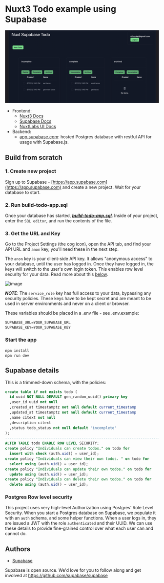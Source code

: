 # Nuxt3 Todo example using Supabase
![nuxt3-supabase-todo](docs/nuxt3-supabase-todo.png)

- Frontend:
  - [Nuxt3 Docs](https://nuxt.com/docs)
  - [Supabase Docs](https://supabase.com/docs)
  - [NuxtLabs UI Docs](https://ui.nuxtlabs.com/getting-started)
- Backend:
  - [app.supabase.com](https://app.supabase.com/): hosted Postgres database with restful API for usage with Supabase.js.

## Build from scratch

### 1. Create new project

Sign up to Supabase - [https://app.supabase.com](https://app.supabase.com) and create a new project. Wait for your database to start.

### 2. Run build-todo-app.sql
Once your database has started, [***build-todo-app.sql***](./sql-scripts/build-todo-app.sql). Inside of your project, enter the `SQL editor`, and run the contents of the file.

### 3. Get the URL and Key

Go to the Project Settings (the cog icon), open the API tab, and find your API URL and `anon` key, you'll need these in the next step.

The `anon` key is your client-side API key. It allows "anonymous access" to your database, until the user has logged in. Once they have logged in, the keys will switch to the user's own login token. This enables row level security for your data. Read more about this [below](#postgres-row-level-security).

![image](https://user-images.githubusercontent.com/10214025/88916245-528c2680-d298-11ea-8a71-708f93e1ce4f.png)

**_NOTE_**: The `service_role` key has full access to your data, bypassing any security policies. These keys have to be kept secret and are meant to be used in server environments and never on a client or browser.

These variables should be placed in a .env file - see .env.example:
```
SUPABASE_URL=YOUR_SUPABASE_URL
SUPABASE_KEY=YOUR_SUPABASE_KEY
```

### Start the app

```
npm install
npm run dev
```

## Supabase details
This is a trimmed-down schema, with the policies:

```sql
create table if not exists todo (
  id uuid NOT NULL DEFAULT gen_random_uuid() primary key
  ,user_id uuid not null
  ,created_at timestamptz not null default current_timestamp
  ,updated_at timestamptz not null default current_timestamp
  ,name citext not null
  ,description citext
  ,status todo_status not null default 'incomplete'
);  
----------------------------------------------------------------------------------------------
ALTER TABLE todo ENABLE ROW LEVEL SECURITY;
create policy "Individuals can create todos." on todo for
  insert with check (auth.uid() = user_id);
create policy "Individuals can view their own todos. " on todo for
  select using (auth.uid() = user_id);
create policy "Individuals can update their own todos." on todo for
  update using (auth.uid() = user_id);
create policy "Individuals can delete their own todos." on todo for
  delete using (auth.uid() = user_id);
```

### Postgres Row level security

This project uses very high-level Authorization using Postgres' Role Level Security.
When you start a Postgres database on Supabase, we populate it with an `auth` schema, and some helper functions.
When a user logs in, they are issued a JWT with the role `authenticated` and their UUID.
We can use these details to provide fine-grained control over what each user can and cannot do.

## Authors

- [Supabase](https://supabase.com)

Supabase is open source. We'd love for you to follow along and get involved at https://github.com/supabase/supabase
